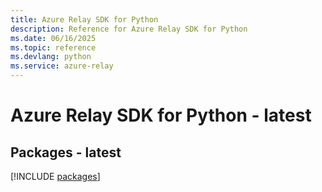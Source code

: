 ```yaml
---
title: Azure Relay SDK for Python
description: Reference for Azure Relay SDK for Python
ms.date: 06/16/2025
ms.topic: reference
ms.devlang: python
ms.service: azure-relay
---
```

# Azure Relay SDK for Python - latest
## Packages - latest
[!INCLUDE [packages](relay-index.md)]